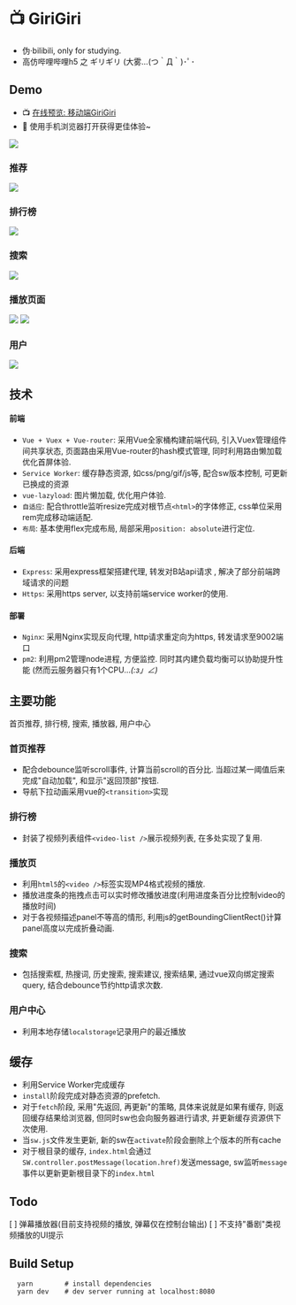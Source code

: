 # 📺 GiriGiri

+ 伪·bilibili, only for studying.
+ 高仿哔哩哔哩h5 之 ギリギリ (大雾...(つ｀Д｀)･ﾟ･

## Demo
+ 📺 [在线预览: 移动端GiriGiri](http://robbyvan.cn/giri)
+ 📱 使用手机浏览器打开获得更佳体验~

![](./demo-gifs/cli_300px.png)

### 推荐
![](./demo-gifs/home.gif)
### 排行榜
![](./demo-gifs/rank.gif)
### 搜索
![](./demo-gifs/search.gif)
### 播放页面
![](./demo-gifs/video.gif)
![](./demo-gifs/videoend.gif)
### 用户
![](./demo-gifs/user.gif)

## 技术
#### 前端
  + ```Vue + Vuex + Vue-router```: 采用Vue全家桶构建前端代码, 引入Vuex管理组件间共享状态, 页面路由采用Vue-router的hash模式管理, 同时利用路由懒加载优化首屏体验.
  + ```Service Worker```: 缓存静态资源, 如css/png/gif/js等, 配合sw版本控制, 可更新已换成的资源
  + ```vue-lazyload```: 图片懒加载, 优化用户体验.
  + ```自适应```: 配合throttle监听resize完成对根节点```<html>```的字体修正, css单位采用rem完成移动端适配.
  + ```布局```: 基本使用flex完成布局, 局部采用```position: absolute```进行定位.

#### 后端
  + ```Express```: 采用express框架搭建代理, 转发对B站api请求 , 解决了部分前端跨域请求的问题
  + ```Https```: 采用https server, 以支持前端service worker的使用.

#### 部署
  + ```Nginx```: 采用Nginx实现反向代理, http请求重定向为https, 转发请求至9002端口
  + ```pm2```: 利用pm2管理node进程, 方便监控. 同时其内建负载均衡可以协助提升性能 (然而云服务器只有1个CPU..._(:з」∠)_


## 主要功能
首页推荐, 排行榜, 搜索, 播放器, 用户中心

### 首页推荐
+ 配合debounce监听scroll事件, 计算当前scroll的百分比. 当超过某一阈值后来完成"自动加载", 和显示"返回顶部"按钮.
+ 导航下拉动画采用vue的```<transition>```实现

### 排行榜
+ 封装了视频列表组件```<video-list />```展示视频列表, 在多处实现了复用.

### 播放页
+ 利用```html5```的```<video />```标签实现MP4格式视频的播放.
+ 播放进度条的拖拽点击可以实时修改播放进度(利用进度条百分比控制video的播放时间)
+ 对于各视频描述panel不等高的情形, 利用js的getBoundingClientRect()计算panel高度以完成折叠动画.

### 搜索
+ 包括搜索框, 热搜词, 历史搜索, 搜索建议, 搜索结果, 通过vue双向绑定搜索query, 结合debounce节约http请求次数.

### 用户中心
+ 利用本地存储```localstorage```记录用户的最近播放

## 缓存
+ 利用Service Worker完成缓存
+ ```install```阶段完成对静态资源的prefetch.
+ 对于```fetch```阶段, 采用"先返回, 再更新"的策略, 具体来说就是如果有缓存, 则返回缓存结果给浏览器, 但同时sw也会向服务器进行请求, 并更新缓存资源供下次使用.
+ 当```sw.js```文件发生更新, 新的sw在```activate```阶段会删除上个版本的所有cache
+ 对于根目录的缓存, ```index.html```会通过```SW.controller.postMessage(location.href)```发送message, sw监听```message```事件以更新更新根目录下的```index.html```


## Todo
[ ] 弹幕播放器(目前支持视频的播放, 弹幕仅在控制台输出)
[ ] 不支持"番剧"类视频播放的UI提示

## Build Setup
```
  yarn        # install dependencies
  yarn dev    # dev server running at localhost:8080
```
